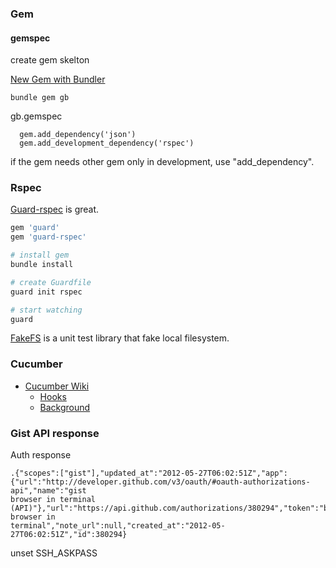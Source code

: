 
### Gem

#### gemspec

create gem skelton

[New Gem with
Bundler](http://railscasts.com/episodes/245-new-gem-with-bundler)

```
bundle gem gb
```

gb.gemspec
```
  gem.add_dependency('json')
  gem.add_development_dependency('rspec')
```

if the gem needs other gem only in development, use "add_dependency".

### Rspec

[Guard-rspec](https://github.com/guard/guard-rspec) is great.

```bash
gem 'guard'
gem 'guard-rspec'

# install gem
bundle install

# create Guardfile
guard init rspec

# start watching
guard
```

[FakeFS](https://github.com/defunkt/fakefs) is a unit test library
that fake local filesystem.

### Cucumber

* [Cucumber Wiki](https://github.com/cucumber/cucumber/wiki)
  * [Hooks](https://github.com/cucumber/cucumber/wiki/Hooks)
  * [Background](https://github.com/cucumber/cucumber/wiki/Background)


### Gist API response 

Auth response

```
.{"scopes":["gist"],"updated_at":"2012-05-27T06:02:51Z","app":{"url":"http://developer.github.com/v3/oauth/#oauth-authorizations-api","name":"gist
browser in terminal
(API)"},"url":"https://api.github.com/authorizations/380294","token":"be02ae3ad536c36fbfa4b11f6035d14ea48cfc9b","note":"gist
browser in
terminal","note_url":null,"created_at":"2012-05-27T06:02:51Z","id":380294}
```

 unset SSH_ASKPASS

